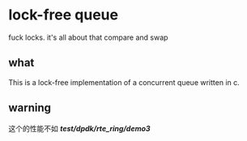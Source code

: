 lock-free queue
===============

fuck locks. it's all about that compare and swap

what
----

This is a lock-free implementation of a concurrent queue written in c.

warning
-------
这个的性能不如 ***test/dpdk/rte_ring/demo3***





